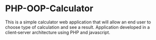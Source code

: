 PHP-OOP-Calculator
==================

This is a simple calculator web application that will allow an end user to choose type of calculation and see a result. Application developed in a client‐server architecture using PHP and javascript. 
